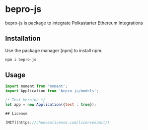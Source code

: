 # bepro-js

bepro-js is package to integrate Polkastarter Ethereum Integrations

## Installation

Use the package manager [npm] to install npm.

```bash
npm i bepro-js
```

## Usage

```javascript
import moment from 'moment';
import Application from 'bepro-js/models';

/* Test Version */
let app = new Application({test : true});

## License

[MIT](https://choosealicense.com/licenses/mit/)